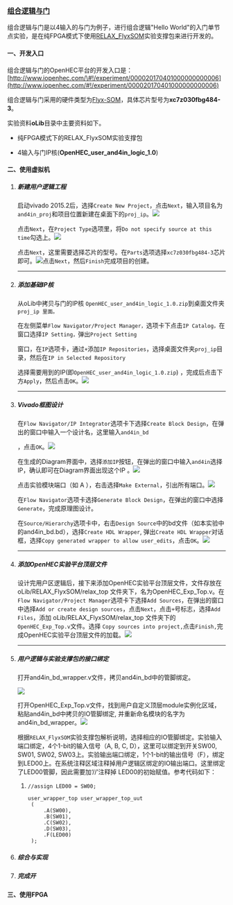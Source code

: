 ### [组合逻辑与门](http://www.iopenhec.com/#!/experiment/000020170401000000000006)

组合逻辑与门是以4输入的与门为例子，进行组合逻辑"Hello World"的入门单节点实验，是在纯FPGA模式下使用[RELAX\_FlyxSOM](http://www.iopenhec.com/#!/app/forum/topics/2332)实验支撑包来进行开发的。

#### 一、开发入口

组合逻辑与门的OpenHEC平台的开发入口是：[http://www.iopenhec.com/\#!/experiment/000020170401000000000006](http://www.iopenhec.com/#!/experiment/000020170401000000000006)

组合逻辑与门采用的硬件类型为[Flyx-SOM](http://www.iopenhec.com/#!/hardware/000020161019000000000012)，具体芯片型号为**xc7z030fbg484-3**。

实验资料**oLib**目录中主要资料如下。

* 纯FPGA模式下的RELAX\_FlyxSOM实验支撑包

* 4输入与门IP核\(**OpenHEC\_user\_and4in\_logic\_1.0**\)

#### 二、使用虚拟机

1. ##### 新建用户逻辑工程

   启动vivado 2015.2后，选择`Create New Project`，点击`Next`，输入项目名为`and4in_proj`和项目位置新建在桌面下的`proj_ip`。![](/assets/new_project.png)

   点击`Next`，在`Project Type`选项里，将`Do not specify source at this time`勾选上。![](/assets/58d7bcffebbc015268da6e78760a6f62.png)

   点击`Next`，这里需要选择芯片的型号。在`Parts`选项选择`xc7z030fbg484-3`芯片即可。![](/assets/621a3218d853ad7928393746eb4708e3.png)点击`Next`，然后`Finish`完成项目的创建。

   ---

2. ##### 添加基础IP核

   从oLib中拷贝与门的IP核 `OpenHEC_user_and4in_logic_1.0.zip`到桌面文件夹`proj_ip 里面。`

   在左侧菜单`Flow Navigator/Project Manager，`选项卡下点击`IP Catalog，`在窗口选择`IP Setting，`弹出`Project Setting`

   窗口，在`IP`选项卡，通过`+`添加`IP Repositories`，选择桌面文件夹`proj_ip`目录，然后在`IP in Selected Repository`

   选择需要用到的IP\(即`OpenHEC_user_and4in_logic_1.0.zip`\) ，完成后点击下方`Apply`，然后点击`OK`。![](/assets/addand4in_ip.png)

   ---

3. ##### Vivado框图设计

   在`Flow Navigator/IP Integrator`选项卡下选择`Create Block Design`，在弹出的窗口中输入一个设计名，这里输入`and4in_bd`

   ，点击`OK`。![](/assets/cbd001.png)

   在生成的Diagram界面中，选择`添加IP`按钮，在弹出的窗口中输入`and4in`选择IP，确认即可在Diagram界面出现这个IP 。![](/assets/a47496d635eaf9220e5f17b5af18f8d9.png)

   点击实验模块端口（如 A ），右击选择`Make External`，引出所有端口。![](/assets/ba9665b76e123387eed2804878427436.png)

   在`Flow Navigator`选项卡选择`Generate Block Design`，在弹出的窗口中选择`Generate`，完成原理图设计。

   在`Source/Hierarchy`选项卡中，右击`Design Source`中的bd文件（如本实验中的and4in\_bd.bd），选择`Create HDL Wrapper`, 弹出`Create HDL Wrapper`对话框，选择`Copy generated wrapper to allow user_edits`，点击`OK`。![](/assets/0d597b7274e841a0d3352313bf71e1fa.png)

   ---

4. ##### 添加OpenHEC实验平台顶层文件

   设计完用户区逻辑后，接下来添加OpenHEC实验平台顶层文件，文件存放在oLib/RELAX\_FlyxSOM/relax\_top 文件夹下，名为OpenHEC\_Exp\_Top.v。在`Flow Navigator/Project Manager`选项卡下选择`Add Sources`，在弹出的窗口中选择`Add or create design sources`，点击`Next`，点击`+`号标志，选择`Add Files`，添加 oLib/RELAX\_FlyxSOM/relax\_top 文件夹下的`OpenHEC_Exp_Top.v`文件。选择 `Copy sources into project,`点击`Finish,`完成OpenHEC实验平台顶层文件的加载。![](/assets/addtop001.png)

   ---

5. ##### 用户逻辑与实验支撑包的接口绑定

   打开and4in\_bd\_wrapper.v文件，拷贝and4in\_bd中的管脚绑定。

   ![](/assets/and4bd001.png)

   打开OpenHEC\_Exp\_Top.v文件，找到用户自定义顶层module实例化区域，粘贴and4in\_bd中拷贝的IO管脚绑定, 并重新命名模块的名字为 and4in\_bd\_wrapper。![](/assets/top001.png)

   根据`RELAX_FlyxSOM`实验支撑包解析说明，选择相应的IO管脚绑定。实验输入端口绑定，4个1-bit的输入信号（A, B, C, D），这里可以绑定到开关SW00, SW01, SW02, SW03上。实验输出端口绑定，1个1-bit的输出信号（F），绑定到LED00上。在系统注释区域注释掉用户逻辑区绑定的IO输出端口。这里绑定了LED00管脚，因此需要加‘//’注释掉 LED00的初始赋值。参考代码如下：

   1. ```
      //assign LED00 = SW00; 

      user_wrapper_top user_wrapper_top_uut
       (
           .A(SW00),
           .B(SW01),
           .C(SW02),
           .D(SW03),
           .F(LED00)
       );
      ```

6. ##### 综合与实现

   ##### 
7. ##### 完成开

#### 三、使用FPGA



